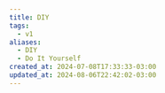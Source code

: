 ```yaml
---
title: DIY
tags:
  - v1
aliases:
  - DIY
  - Do It Yourself
created_at: 2024-07-08T17:33:33-03:00
updated_at: 2024-08-06T22:42:02-03:00
---
```


